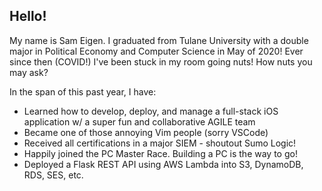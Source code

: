 ## Hello!

My name is Sam Eigen. I graduated from Tulane University with a double major in Political Economy and Computer Science in May of 2020! Ever since then (COVID!) I've been stuck in my room going nuts! How nuts you may ask?

In the span of this past year, I have:

- Learned how to develop, deploy, and manage a full-stack iOS application w/ a super fun and collaborative AGILE team
- Became one of those annoying Vim people (sorry VSCode)
- Received all certifications in a major SIEM - shoutout Sumo Logic!
- Happily joined the PC Master Race. Building a PC is the way to go!
- Deployed a Flask REST API using AWS Lambda into S3, DynamoDB, RDS, SES, etc.

